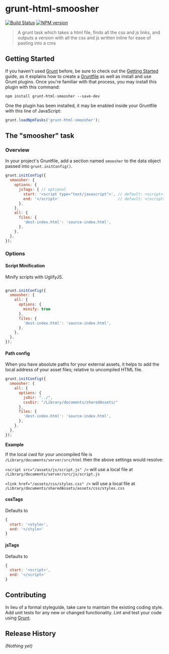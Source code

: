 # grunt-html-smoosher
[![Build Status](https://api.travis-ci.org/motherjones/grunt-html-smoosher.png?branch=master)](https://travis-ci.org/motherjones/grunt-html-smoosher)
[![NPM version](https://badge.fury.io/js/grunt-html-smoosher.png)](http://badge.fury.io/js/grunt-html-smoosher)

> A grunt task which takes a html file, finds all the css and js links, and outputs a version with all the css and js written inline for ease of pasting into a cms

## Getting Started

If you haven't used [Grunt](http://gruntjs.com/) before, be sure to check out the [Getting Started](http://gruntjs.com/getting-started) guide, as it explains how to create a [Gruntfile](http://gruntjs.com/sample-gruntfile) as well as install and use Grunt plugins. Once you're familiar with that process, you may install this plugin with this command:

```shell
npm install grunt-html-smoosher --save-dev
```

One the plugin has been installed, it may be enabled inside your Gruntfile with this line of JavaScript:

```js
grunt.loadNpmTasks('grunt-html-smoosher');
```

## The "smoosher" task

### Overview
In your project's Gruntfile, add a section named `smoosher` to the data object passed into `grunt.initConfig()`.

```js
grunt.initConfig({
  smoosher: {
    options: {
      jsTags: { // optional
        start: '<script type="text/javascript">', // default: <script>
        end: '</script>'                          // default: </script>
      },
    },
    all: {
      files: {
        'dest-index.html': 'source-index.html',
      },
    },
  },
});
```

### Options

#### Script Minification

Minify scripts with UglifyJS.

```js

grunt.initConfig({
  smoosher: {
    all: {
      options: {
        minify: true
      },
      files: {
        'dest-index.html': 'source-index.html',
      },
    },
  },
});
```

#### Path config

When you have absolute paths for your external assets, it helps to add the local address of your asset files; relative to uncompiled HTML file.

```js
grunt.initConfig({
  smoosher: {
    all: {
      options: {
        jsDir: "../",
        cssDir: "/Library/documents/sharedAssets/"
      },
      files: {
        'dest-index.html': 'source-index.html',
      },
    },
  },
});
```
**Example**

If the local cwd for your uncompiled file is `/Library/documents/server/src/html` then the above settings would resolve:

`<script src="/assets/js/script.js" />` will use a local file at `/Library/documents/server/src/js/script.js`

`<link href="/assets/css/styles.css" />` will use a local file at `/Library/documents/sharedAssets/assets/css/styles.css`

#### cssTags

Defaults to 

```js
{
  start: '<style>',
  end: '</style>'
}
```

#### jsTags

Defaults to 

```js
{
  start: '<script>',
  end: '</script>'
}
```


## Contributing
In lieu of a formal styleguide, take care to maintain the existing coding style. Add unit tests for any new or changed functionality. Lint and test your code using [Grunt](http://gruntjs.com/).

## Release History
_(Nothing yet)_

